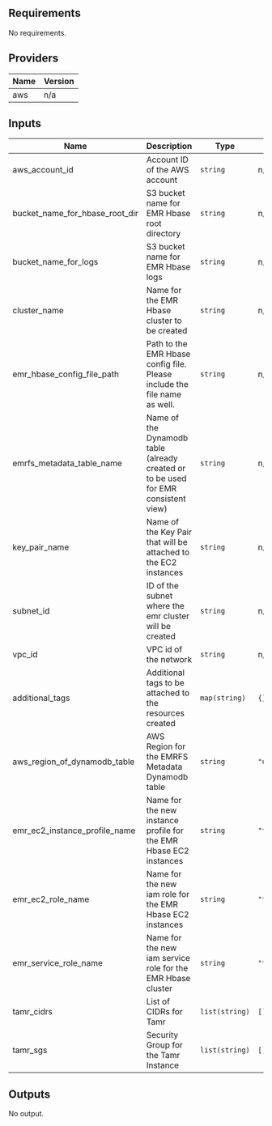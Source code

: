 <!-- BEGINNING OF PRE-COMMIT-TERRAFORM DOCS HOOK -->
## Requirements

No requirements.

## Providers

| Name | Version |
|------|---------|
| aws | n/a |

## Inputs

| Name | Description | Type | Default | Required |
|------|-------------|------|---------|:--------:|
| aws\_account\_id | Account ID of the AWS account | `string` | n/a | yes |
| bucket\_name\_for\_hbase\_root\_dir | S3 bucket name for EMR Hbase root directory | `string` | n/a | yes |
| bucket\_name\_for\_logs | S3 bucket name for EMR Hbase logs | `string` | n/a | yes |
| cluster\_name | Name for the EMR Hbase cluster to be created | `string` | n/a | yes |
| emr\_hbase\_config\_file\_path | Path to the EMR Hbase config file. Please include the file name as well. | `string` | n/a | yes |
| emrfs\_metadata\_table\_name | Name of the Dynamodb table (already created or to be used for EMR consistent view) | `string` | n/a | yes |
| key\_pair\_name | Name of the Key Pair that will be attached to the EC2 instances | `string` | n/a | yes |
| subnet\_id | ID of the subnet where the emr cluster will be created | `string` | n/a | yes |
| vpc\_id | VPC id of the network | `string` | n/a | yes |
| additional\_tags | Additional tags to be attached to the resources created | `map(string)` | `{}` | no |
| aws\_region\_of\_dynamodb\_table | AWS Region for the EMRFS Metadata Dynamodb table | `string` | `"us-east-1"` | no |
| emr\_ec2\_instance\_profile\_name | Name for the new instance profile for the EMR Hbase EC2 instances | `string` | `"tamr_emr_ec2_instance_profile"` | no |
| emr\_ec2\_role\_name | Name for the new iam role for the EMR Hbase EC2 instances | `string` | `"tamr_emr_ec2_role"` | no |
| emr\_service\_role\_name | Name for the new iam service role for the EMR Hbase cluster | `string` | `"tamr_emr_service_role"` | no |
| tamr\_cidrs | List of CIDRs for Tamr | `list(string)` | `[]` | no |
| tamr\_sgs | Security Group for the Tamr Instance | `list(string)` | `[]` | no |

## Outputs

No output.

<!-- END OF PRE-COMMIT-TERRAFORM DOCS HOOK -->
